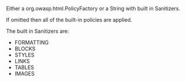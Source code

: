Either a org.owasp.html.PolicyFactory or a String with built in Sanitizers. 

If omitted then all of the built-in policies are applied. 

The built in Sanitizers are:

- FORMATTING
- BLOCKS
- STYLES
- LINKS
- TABLES
- IMAGES